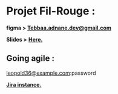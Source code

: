 # Projet Fil-Rouge : 

**figma > Tebbaa.adnane.dev@gmail.com**

**Slides >** [**Here.**](https://docs.google.com/presentation/d/1qK_CseSbKhN749owblIMuSmWVDPw7Ui5rVYpdWaDbG8/edit?usp=sharing)


## Going agile : 

leopold36@example.com:password

[**Jira instance.**](https://tb-adn.atlassian.net/)